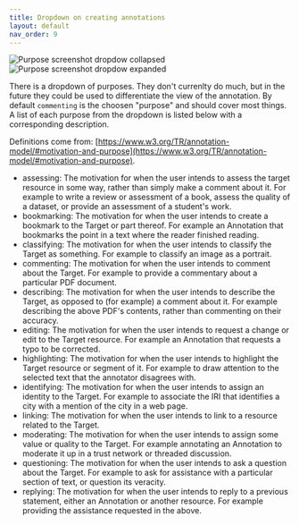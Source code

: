 ```yaml
---
title: Dropdown on creating annotations
layout: default
nav_order: 9
---
```



![Purpose screenshot dropdow collapsed]({{site.baseurl}}/purpose1.png)
![Purpose screenshot dropdow expanded]({{site.baseurl}}/purpose2.png)

There is a dropdown of purposes. They don't currenlty do much, but in the future they could be used to differentiate the view of the annotation.
By default `commenting` is the choosen "purpose" and should cover most things. A list of each purpose from the dropdown is listed below with a corresponding description.


Definitions come from: [https://www.w3.org/TR/annotation-model/#motivation-and-purpose](https://www.w3.org/TR/annotation-model/#motivation-and-purpose).

* assessing: The motivation for when the user intends to assess the target resource in some way, rather than simply make a comment about it. For example to write a review or assessment of a book, assess the quality of a dataset, or provide an assessment of a student's work.
* bookmarking: The motivation for when the user intends to create a bookmark to the Target or part thereof. For example an Annotation that bookmarks the point in a text where the reader finished reading.
* classifying: The motivation for when the user intends to classify the Target as something. For example to classify an image as a portrait.
* commenting: The motivation for when the user intends to comment about the Target. For example to provide a commentary about a particular PDF document.
* describing: The motivation for when the user intends to describe the Target, as opposed to (for example) a comment about it. For example describing the above PDF's contents, rather than commenting on their accuracy.
* editing: The motivation for when the user intends to request a change or edit to the Target resource. For example an Annotation that requests a typo to be corrected.
* highlighting: The motivation for when the user intends to highlight the Target resource or segment of it. For example to draw attention to the selected text that the annotator disagrees with.
* identifying: The motivation for when the user intends to assign an identity to the Target. For example to associate the IRI that identifies a city with a mention of the city in a web page.
* linking: The motivation for when the user intends to link to a resource related to the Target.
* moderating: The motivation for when the user intends to assign some value or quality to the Target. For example annotating an Annotation to moderate it up in a trust network or threaded discussion.
* questioning: The motivation for when the user intends to ask a question about the Target. For example to ask for assistance with a particular section of text, or question its veracity.
* replying: The motivation for when the user intends to reply to a previous statement, either an Annotation or another resource. For example providing the assistance requested in the above.

